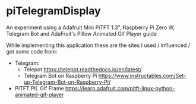 # piTelegramDisplay
An experiment using a Adafruit Mini PiTFT 1.3", Raspberry Pi Zero W, Telegram Bot and AdaFruit's Pillow Animated Gif Player guide

While implementing this application these are the sites I used / influenced / got some code from:
* Telegram: 
  * Telepot https://telepot.readthedocs.io/en/latest/
  * Telegram Bot on Raspberry Pi https://www.instructables.com/Set-up-Telegram-Bot-on-Raspberry-Pi/
* PiTFT PIL Gif Frame https://learn.adafruit.com/pitft-linux-python-animated-gif-player